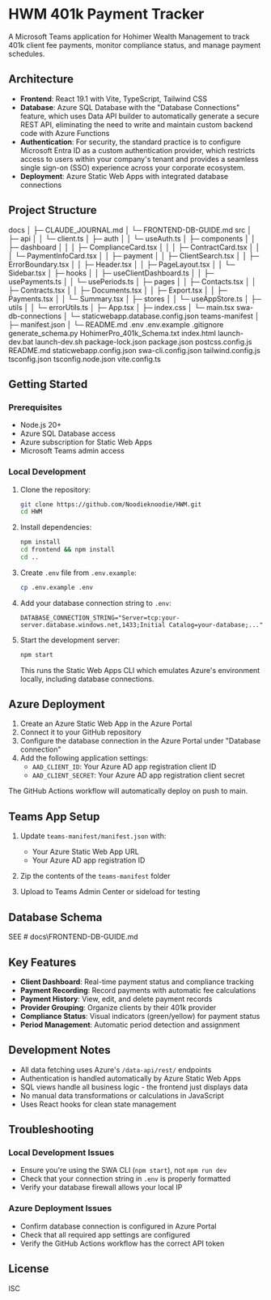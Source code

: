 # HWM 401k Payment Tracker

A Microsoft Teams application for Hohimer Wealth Management to track 401k client fee payments, monitor compliance status, and manage payment schedules.

## Architecture

- **Frontend**: React 19.1 with Vite, TypeScript, Tailwind CSS
- **Database**: Azure SQL Database with the "Database Connections" feature, which uses Data API builder to automatically generate a secure REST API, eliminating the need to write and maintain custom backend code with Azure Functions
- **Authentication**: For security, the standard practice is to configure Microsoft Entra ID as a custom authentication provider, which restricts access to users within your company's tenant and provides a seamless single sign-on (SSO) experience across your corporate ecosystem.
- **Deployment**: Azure Static Web Apps with integrated database connections

## Project Structure

docs
│  ├─ CLAUDE_JOURNAL.md
│  └─ FRONTEND-DB-GUIDE.md
src
│  ├─ api
│  │    └─ client.ts
│  ├─ auth
│  │    └─ useAuth.ts
│  ├─ components
│  │    ├─ dashboard
│  │    │     ├─ ComplianceCard.tsx
│  │    │     ├─ ContractCard.tsx
│  │    │     └─ PaymentInfoCard.tsx
│  │    ├─ payment
│  │    ├─ ClientSearch.tsx
│  │    ├─ ErrorBoundary.tsx
│  │    ├─ Header.tsx
│  │    ├─ PageLayout.tsx
│  │    └─ Sidebar.tsx
│  ├─ hooks
│  │    ├─ useClientDashboard.ts
│  │    ├─ usePayments.ts
│  │    └─ usePeriods.ts
│  ├─ pages
│  │    ├─ Contacts.tsx
│  │    ├─ Contracts.tsx
│  │    ├─ Documents.tsx
│  │    ├─ Export.tsx
│  │    ├─ Payments.tsx
│  │    └─ Summary.tsx
│  ├─ stores
│  │    └─ useAppStore.ts
│  ├─ utils
│  │    └─ errorUtils.ts
│  ├─ App.tsx
│  ├─ index.css
│  └─ main.tsx
swa-db-connections
│    └─ staticwebapp.database.config.json
teams-manifest
│    ├─ manifest.json
│    └─ README.md
.env
.env.example
.gitignore
generate_schema.py
HohimerPro_401k_Schema.txt
index.html
launch-dev.bat
launch-dev.sh
package-lock.json
package.json
postcss.config.js
README.md
staticwebapp.config.json
swa-cli.config.json
tailwind.config.js
tsconfig.json
tsconfig.node.json
vite.config.ts


## Getting Started

### Prerequisites

- Node.js 20+
- Azure SQL Database access
- Azure subscription for Static Web Apps
- Microsoft Teams admin access

### Local Development

1. Clone the repository:
   ```bash
   git clone https://github.com/Noodieknoodie/HWM.git
   cd HWM
   ```

2. Install dependencies:
   ```bash
   npm install
   cd frontend && npm install
   cd ..
   ```

3. Create `.env` file from `.env.example`:
   ```bash
   cp .env.example .env
   ```

4. Add your database connection string to `.env`:
   ```
   DATABASE_CONNECTION_STRING="Server=tcp:your-server.database.windows.net,1433;Initial Catalog=your-database;..."
   ```

5. Start the development server:
   ```bash
   npm start
   ```

   This runs the Static Web Apps CLI which emulates Azure's environment locally, including database connections.

## Azure Deployment

1. Create an Azure Static Web App in the Azure Portal
2. Connect it to your GitHub repository
3. Configure the database connection in the Azure Portal under "Database connection"
4. Add the following application settings:
   - `AAD_CLIENT_ID`: Your Azure AD app registration client ID
   - `AAD_CLIENT_SECRET`: Your Azure AD app registration client secret

The GitHub Actions workflow will automatically deploy on push to main.

## Teams App Setup

1. Update `teams-manifest/manifest.json` with:
   - Your Azure Static Web App URL
   - Your Azure AD app registration ID
   
2. Zip the contents of the `teams-manifest` folder

3. Upload to Teams Admin Center or sideload for testing

## Database Schema

SEE # docs\FRONTEND-DB-GUIDE.md

## Key Features

- **Client Dashboard**: Real-time payment status and compliance tracking
- **Payment Recording**: Record payments with automatic fee calculations
- **Payment History**: View, edit, and delete payment records
- **Provider Grouping**: Organize clients by their 401k provider
- **Compliance Status**: Visual indicators (green/yellow) for payment status
- **Period Management**: Automatic period detection and assignment

## Development Notes

- All data fetching uses Azure's `/data-api/rest/` endpoints
- Authentication is handled automatically by Azure Static Web Apps
- SQL views handle all business logic - the frontend just displays data
- No manual data transformations or calculations in JavaScript
- Uses React hooks for clean state management

## Troubleshooting

### Local Development Issues

- Ensure you're using the SWA CLI (`npm start`), not `npm run dev`
- Check that your connection string in `.env` is properly formatted
- Verify your database firewall allows your local IP

### Azure Deployment Issues

- Confirm database connection is configured in Azure Portal
- Check that all required app settings are configured
- Verify the GitHub Actions workflow has the correct API token

## License

ISC